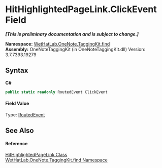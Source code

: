 # HitHighlightedPageLink.ClickEvent Field
 _**\[This is preliminary documentation and is subject to change.\]**_

**Namespace:**&nbsp;<a href="0e3a8efd-07d2-1709-b1cd-709153222081.md">WetHatLab.OneNote.TaggingKit.find</a><br />**Assembly:**&nbsp;OneNoteTaggingKit (in OneNoteTaggingKit.dll) Version: 3.7.7393.19279

## Syntax

**C#**<br />
``` C#
public static readonly RoutedEvent ClickEvent
```


#### Field Value
Type: <a href="http://msdn2.microsoft.com/en-us/library/ms589739" target="_blank">RoutedEvent</a>

## See Also


#### Reference
<a href="966dba74-7e30-e7ae-0c01-027505f35810.md">HitHighlightedPageLink Class</a><br /><a href="0e3a8efd-07d2-1709-b1cd-709153222081.md">WetHatLab.OneNote.TaggingKit.find Namespace</a><br />